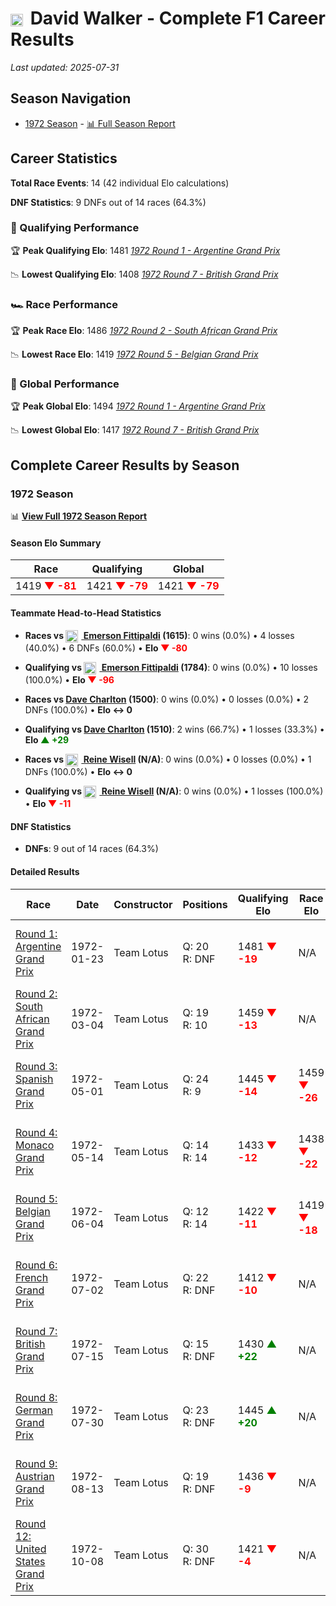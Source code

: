 # <img src="https://upload.wikimedia.org/wikipedia/commons/8/88/Flag_of_Australia_%28converted%29.svg" alt="Australia" width="20" height="auto" style="vertical-align: middle; margin-right: 5px;" onerror="this.outerHTML='🇦🇺'; this.style.marginRight='5px';"/> David Walker - Complete F1 Career Results

*Last updated: 2025-07-31*

## Season Navigation

- [1972 Season](#1972-season) - [📊 Full Season Report](../seasons/1972-season-report)

## Career Statistics

**Total Race Events**: 14 (42 individual Elo calculations)

**DNF Statistics**: 9 DNFs out of 14 races (64.3%)

### 🏁 Qualifying Performance

🏆 **Peak Qualifying Elo**: 1481
   *[1972 Round 1 - Argentine Grand Prix](../seasons/1972-season-report#round-1-argentine-grand-prix)*

📉 **Lowest Qualifying Elo**: 1408
   *[1972 Round 7 - British Grand Prix](../seasons/1972-season-report#round-7-british-grand-prix)*

### 🏎️ Race Performance

🏆 **Peak Race Elo**: 1486
   *[1972 Round 2 - South African Grand Prix](../seasons/1972-season-report#round-2-south-african-grand-prix)*

📉 **Lowest Race Elo**: 1419
   *[1972 Round 5 - Belgian Grand Prix](../seasons/1972-season-report#round-5-belgian-grand-prix)*

### 🌟 Global Performance

🏆 **Peak Global Elo**: 1494
   *[1972 Round 1 - Argentine Grand Prix](../seasons/1972-season-report#round-1-argentine-grand-prix)*

📉 **Lowest Global Elo**: 1417
   *[1972 Round 7 - British Grand Prix](../seasons/1972-season-report#round-7-british-grand-prix)*


## Complete Career Results by Season

### 1972 Season

📊 **[View Full 1972 Season Report](../seasons/1972-season-report)**

#### Season Elo Summary

| Race | Qualifying | Global |
|------|------------|--------|
| 1419 **<span style="color: red;">▼ -81</span>** | 1421 **<span style="color: red;">▼ -79</span>** | 1421 **<span style="color: red;">▼ -79</span>** |

#### Teammate Head-to-Head Statistics

- **Races vs [<img src="https://upload.wikimedia.org/wikipedia/commons/0/05/Flag_of_Brazil.svg" alt="Brazil" width="20" height="auto" style="vertical-align: middle; margin-right: 5px;" onerror="this.outerHTML='🇧🇷'; this.style.marginRight='5px';"/> Emerson Fittipaldi](emerson-fittipaldi) (1615)**: 0 wins (0.0%) • 4 losses (40.0%) • 6 DNFs (60.0%) • **Elo **<span style="color: red;">▼ -80</span>****
- **Qualifying vs [<img src="https://upload.wikimedia.org/wikipedia/commons/0/05/Flag_of_Brazil.svg" alt="Brazil" width="20" height="auto" style="vertical-align: middle; margin-right: 5px;" onerror="this.outerHTML='🇧🇷'; this.style.marginRight='5px';"/> Emerson Fittipaldi](emerson-fittipaldi) (1784)**: 0 wins (0.0%) • 10 losses (100.0%) • **Elo **<span style="color: red;">▼ -96</span>****

- **Races vs [Dave Charlton](dave-charlton) (1500)**: 0 wins (0.0%) • 0 losses (0.0%) • 2 DNFs (100.0%) • **Elo ↔ 0**
- **Qualifying vs [Dave Charlton](dave-charlton) (1510)**: 2 wins (66.7%) • 1 losses (33.3%) • **Elo **<span style="color: green;">▲ +29</span>****

- **Races vs [<img src="https://upload.wikimedia.org/wikipedia/commons/4/4c/Flag_of_Sweden.svg" alt="Sweden" width="20" height="auto" style="vertical-align: middle; margin-right: 5px;" onerror="this.outerHTML='🇸🇪'; this.style.marginRight='5px';"/> Reine Wisell](reine-wisell) (N/A)**: 0 wins (0.0%) • 0 losses (0.0%) • 1 DNFs (100.0%) • **Elo ↔ 0**
- **Qualifying vs [<img src="https://upload.wikimedia.org/wikipedia/commons/4/4c/Flag_of_Sweden.svg" alt="Sweden" width="20" height="auto" style="vertical-align: middle; margin-right: 5px;" onerror="this.outerHTML='🇸🇪'; this.style.marginRight='5px';"/> Reine Wisell](reine-wisell) (N/A)**: 0 wins (0.0%) • 1 losses (100.0%) • **Elo **<span style="color: red;">▼ -11</span>****


#### DNF Statistics

- **DNFs**: 9 out of 14 races (64.3%)

#### Detailed Results

| Race | Date | Constructor | Positions | Qualifying Elo | Race Elo | Global Elo | Teammate |
|------|------|-------------|-----------|----------------|----------|------------|----------|
| [Round 1: Argentine Grand Prix](../seasons/1972-season-report#round-1-argentine-grand-prix) | 1972-01-23 | Team Lotus | Q: 20<br/>R: DNF | 1481 **<span style="color: red;">▼ -19</span>** | N/A | 1494 **<span style="color: red;">▼ -6</span>** | [<img src="https://upload.wikimedia.org/wikipedia/commons/0/05/Flag_of_Brazil.svg" alt="Brazil" width="20" height="auto" style="vertical-align: middle; margin-right: 5px;" onerror="this.outerHTML='🇧🇷'; this.style.marginRight='5px';"/> Emerson Fittipaldi](emerson-fittipaldi)<br/>Q: 5<br/>R: DNF |
| [Round 2: South African Grand Prix](../seasons/1972-season-report#round-2-south-african-grand-prix) | 1972-03-04 | Team Lotus | Q: 19<br/>R: 10 | 1459 **<span style="color: red;">▼ -13</span>** | N/A | 1478 **<span style="color: red;">▼ -4</span>** | [<img src="https://upload.wikimedia.org/wikipedia/commons/0/05/Flag_of_Brazil.svg" alt="Brazil" width="20" height="auto" style="vertical-align: middle; margin-right: 5px;" onerror="this.outerHTML='🇧🇷'; this.style.marginRight='5px';"/> Emerson Fittipaldi](emerson-fittipaldi)<br/>Q: 3<br/>R: 2 |
| [Round 3: Spanish Grand Prix](../seasons/1972-season-report#round-3-spanish-grand-prix) | 1972-05-01 | Team Lotus | Q: 24<br/>R: 9 | 1445 **<span style="color: red;">▼ -14</span>** | 1459 **<span style="color: red;">▼ -26</span>** | 1456 **<span style="color: red;">▼ -22</span>** | [<img src="https://upload.wikimedia.org/wikipedia/commons/0/05/Flag_of_Brazil.svg" alt="Brazil" width="20" height="auto" style="vertical-align: middle; margin-right: 5px;" onerror="this.outerHTML='🇧🇷'; this.style.marginRight='5px';"/> Emerson Fittipaldi](emerson-fittipaldi)<br/>Q: 3<br/>R: 1 |
| [Round 4: Monaco Grand Prix](../seasons/1972-season-report#round-4-monaco-grand-prix) | 1972-05-14 | Team Lotus | Q: 14<br/>R: 14 | 1433 **<span style="color: red;">▼ -12</span>** | 1438 **<span style="color: red;">▼ -22</span>** | 1437 **<span style="color: red;">▼ -19</span>** | [<img src="https://upload.wikimedia.org/wikipedia/commons/0/05/Flag_of_Brazil.svg" alt="Brazil" width="20" height="auto" style="vertical-align: middle; margin-right: 5px;" onerror="this.outerHTML='🇧🇷'; this.style.marginRight='5px';"/> Emerson Fittipaldi](emerson-fittipaldi)<br/>Q: 1<br/>R: 3 |
| [Round 5: Belgian Grand Prix](../seasons/1972-season-report#round-5-belgian-grand-prix) | 1972-06-04 | Team Lotus | Q: 12<br/>R: 14 | 1422 **<span style="color: red;">▼ -11</span>** | 1419 **<span style="color: red;">▼ -18</span>** | 1421 **<span style="color: red;">▼ -16</span>** | [<img src="https://upload.wikimedia.org/wikipedia/commons/0/05/Flag_of_Brazil.svg" alt="Brazil" width="20" height="auto" style="vertical-align: middle; margin-right: 5px;" onerror="this.outerHTML='🇧🇷'; this.style.marginRight='5px';"/> Emerson Fittipaldi](emerson-fittipaldi)<br/>Q: 1<br/>R: 1 |
| [Round 6: French Grand Prix](../seasons/1972-season-report#round-6-french-grand-prix) | 1972-07-02 | Team Lotus | Q: 22<br/>R: DNF | 1412 **<span style="color: red;">▼ -10</span>** | N/A | 1418 **<span style="color: red;">▼ -3</span>** | [<img src="https://upload.wikimedia.org/wikipedia/commons/0/05/Flag_of_Brazil.svg" alt="Brazil" width="20" height="auto" style="vertical-align: middle; margin-right: 5px;" onerror="this.outerHTML='🇧🇷'; this.style.marginRight='5px';"/> Emerson Fittipaldi](emerson-fittipaldi)<br/>Q: 8<br/>R: 2 |
| [Round 7: British Grand Prix](../seasons/1972-season-report#round-7-british-grand-prix) | 1972-07-15 | Team Lotus | Q: 15<br/>R: DNF | 1430 **<span style="color: green;">▲ +22</span>** | N/A | 1423 **<span style="color: green;">▲ +7</span>** | [<img src="https://upload.wikimedia.org/wikipedia/commons/0/05/Flag_of_Brazil.svg" alt="Brazil" width="20" height="auto" style="vertical-align: middle; margin-right: 5px;" onerror="this.outerHTML='🇧🇷'; this.style.marginRight='5px';"/> Emerson Fittipaldi](emerson-fittipaldi)<br/>Q: 2<br/>R: 1 |
| [Round 8: German Grand Prix](../seasons/1972-season-report#round-8-german-grand-prix) | 1972-07-30 | Team Lotus | Q: 23<br/>R: DNF | 1445 **<span style="color: green;">▲ +20</span>** | N/A | 1428 **<span style="color: green;">▲ +6</span>** | [<img src="https://upload.wikimedia.org/wikipedia/commons/0/05/Flag_of_Brazil.svg" alt="Brazil" width="20" height="auto" style="vertical-align: middle; margin-right: 5px;" onerror="this.outerHTML='🇧🇷'; this.style.marginRight='5px';"/> Emerson Fittipaldi](emerson-fittipaldi)<br/>Q: 3<br/>R: DNF |
| [Round 9: Austrian Grand Prix](../seasons/1972-season-report#round-9-austrian-grand-prix) | 1972-08-13 | Team Lotus | Q: 19<br/>R: DNF | 1436 **<span style="color: red;">▼ -9</span>** | N/A | 1425 **<span style="color: red;">▼ -3</span>** | [<img src="https://upload.wikimedia.org/wikipedia/commons/0/05/Flag_of_Brazil.svg" alt="Brazil" width="20" height="auto" style="vertical-align: middle; margin-right: 5px;" onerror="this.outerHTML='🇧🇷'; this.style.marginRight='5px';"/> Emerson Fittipaldi](emerson-fittipaldi)<br/>Q: 1<br/>R: 1 |
| [Round 12: United States Grand Prix](../seasons/1972-season-report#round-12-united-states-grand-prix) | 1972-10-08 | Team Lotus | Q: 30<br/>R: DNF | 1421 **<span style="color: red;">▼ -4</span>** | N/A | 1421 **<span style="color: red;">▼ -1</span>** | [<img src="https://upload.wikimedia.org/wikipedia/commons/4/4c/Flag_of_Sweden.svg" alt="Sweden" width="20" height="auto" style="vertical-align: middle; margin-right: 5px;" onerror="this.outerHTML='🇸🇪'; this.style.marginRight='5px';"/> Reine Wisell](reine-wisell)<br/>Q: N/A<br/>R: N/A |

